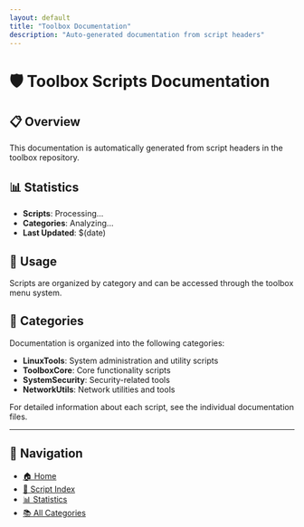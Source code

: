 ```yaml
---
layout: default
title: "Toolbox Documentation"
description: "Auto-generated documentation from script headers"
---
```


# 🛡️ Toolbox Scripts Documentation

## 📋 Overview

This documentation is automatically generated from script headers in the toolbox repository.

## 📊 Statistics

- **Scripts**: Processing...
- **Categories**: Analyzing...
- **Last Updated**: $(date)

## 🔧 Usage

Scripts are organized by category and can be accessed through the toolbox menu system.

## 📂 Categories

Documentation is organized into the following categories:

- **LinuxTools**: System administration and utility scripts
- **ToolboxCore**: Core functionality scripts
- **SystemSecurity**: Security-related tools
- **NetworkUtils**: Network utilities and tools

For detailed information about each script, see the individual documentation files.

---

## 🧭 Navigation

- [🏠 Home](index.html)
- [📇 Script Index](SCRIPT_INDEX.html)
- [📊 Statistics](STATISTICS.html)
- [📚 All Categories](#categories)

